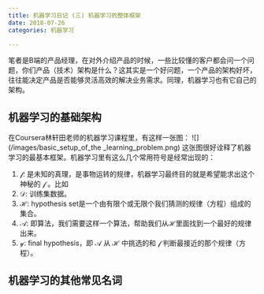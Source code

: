 ```yaml
---
title: 机器学习日记 (三) 机器学习的整体框架
date: 2018-07-26
categories: 机器学习

---
```


笔者是B端的产品经理，在对外介绍产品的时候，一些比较懂的客户都会问一个问题，你们产品（技术）架构是什么？这其实是一个好问题，一个产品的架构好坏，往往能决定产品是否能够灵活高效的解决业务需求。同理，机器学习也有它自己的架构。

<!--more-->

## 机器学习的基础架构

在Coursera林轩田老师的机器学习课程里，有这样一张图：
![](/images/basic_setup_of_the _learning_problem.png)
这张图很好诠释了机器学习的最基本框架。机器学习里有这么几个常用符号是经常出现的：

1. $\mathcal{f}$: 是未知的真理，是事物运转的规律，机器学习最终目的就是希望能求出这个神秘的 $\mathcal{f}$ 。比如
2. $\mathcal{D}$: 训练集数据。 
3. $\mathcal{H}$: hypothesis set是一个由有限个或无限个我们猜测的规律（方程）组成的集合。
4. $\mathcal{A}$: 即算法，我们需要这样一个算法，帮助我们从$\mathcal{H}$里面找到一个最好的规律出来。
5. $\mathcal{y}$: final hypothesis，即 $\mathcal{A}$ 从 $\mathcal{H}$ 中挑选的和 $\mathcal{f}$ 判断最接近的那个规律（方程）。

## 机器学习的其他常见名词

